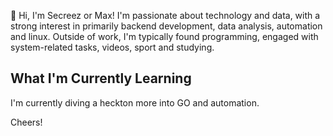 👋 Hi, I'm Secreez or Max! I'm passionate about technology and data, with a strong interest in primarily backend development, data analysis, automation and linux. Outside of work, I'm typically found programming, engaged with system-related tasks, videos, sport and studying.

## What I'm Currently Learning
I'm currently diving a heckton more into GO and automation.

Cheers!
